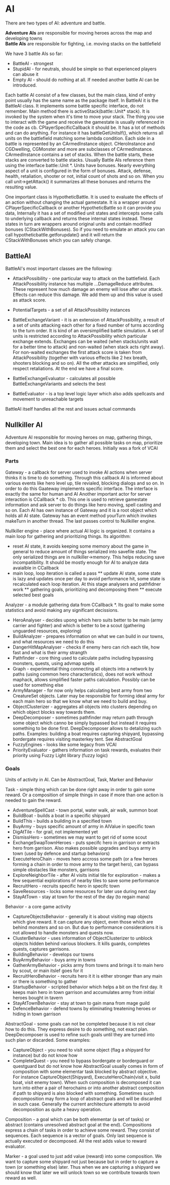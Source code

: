 # AI

There are two types of AI: adventure and battle.

**Adventure AIs** are responsible for moving heroes across the map and developing towns  
**Battle AIs** are responsible for fighting, i.e. moving stacks on the battlefield  

We have 3 battle AIs so far:
* BattleAI - strongest
* StupidAI - for neutrals, should be simple so that experienced players can abuse it
* Empty AI - should do nothing at all. If needed another battle AI can be introduced.  

Each battle AI consist of a few classes, but the main class, kind of entry point usually has the same name as the package itself. In BattleAI it is the BattleAI class. It implements some battle specific interface, do not remember. Main method there is activeStack(battle::Unit* stack). It is invoked by the system when it's time to move your stack. The thing you use to interact with the game and receive the gamestate is usually referenced in the code as cb. CPlayerSpecificCallback it should be. It has a lot of methods and can do anything. For instance it has battleGetUnitsIf(), which returns all units on the battlefield matching some lambda condition.
Each side in a battle is represented by an CArmedInstance object. CHeroInstance and CGDwelling, CGMonster and more are subclasses of CArmedInstance. CArmedInstance contains a set of stacks. When the battle starts, these stacks are converted to battle stacks. Usually Battle AIs reference them using the interface battle::Unit *.
Units have bonuses. Nearly everything aspect of a unit is configured in the form of bonuses. Attack, defense, health, retaliation, shooter or not, initial count of shots and so on.
When you call unit->getAttack() it summarizes all these bonuses and returns the resulting value.  

One important class is HypotheticBattle. It is used to evaluate the effects of an action without changing the actual gamestate. It is a wrapper around CPlayerSpecificCallback or another HypotheticBattle so it can provide you data, Internally it has a set of modified unit states and intercepts some calls to underlying callback and returns these internal states instead. These states in turn are wrappers around original units and contain modified bonuses (CStackWithBonuses). So if you need to emulate an attack you can call hypotheticbattle.getforupdate() and it will return the CStackWithBonuses which you can safely change.  

## BattleAI  

BattleAI's most important classes are the following:

- AttackPossibility - one particular way to attack on the battlefield. Each AttackPossibility instance has multiple ...DamageReduce attributes. These represent how much damage an enemy will lose after our attack. Effects can reduce this damage. We add them up and this value is used as attack score.

- PotentialTargets - a set of all AttackPossibility instances

- BattleExchangeVariant - it is an extension of AttackPossibility, a result of a set of units attacking each other for a fixed number of turns according to the turn order. It is kind of an oversimplified battle simulation. A set of units is restricted according to AttackPossibility which particular exchange extends. Exchanges can be waited (when stacks/units wait for a better time to attack) and non-waited (when stack acts right away). For non-waited exchanges the first attack score is taken from AttackPossibility (together with various effects like 2 hex breath, shooters blocking and so on). All the other attacks are simplified, only respect retaliations. At the end we have a final score.

- BattleExchangeEvaluator - calculates all possible BattleExchangeVariants and selects the best

- BattleEvaluator - is a top level logic layer which also adds spellcasts and movement to unreachable targets

BattleAI itself handles all the rest and issues actual commands

## Nullkiller AI

Adventure AI responsible for moving heroes on map, gathering things, developing town. Main idea is to gather all possible tasks on map, prioritize them and select the best one for each heroes. Initially was a fork of VCAI

### Parts
Gateway - a callback for server used to invoke AI actions when server thinks it is time to do something. Through this callback AI is informed about various events like hero level up, tile revialed, blocking dialogs and so on. In order to do this Gaateway implements specific interface. The interface is exactly the same for human and AI
Another important actor for server interaction is CCallback * cb. This one is used to retrieve gamestate information and ask server to do things like hero moving, spell casting and so on. Each AI has own instance of Gateway and it is a root object which holds all AI state. Gateway has an event method yourTurn which invokes makeTurn in another thread. The last passes control to Nullkiller engine.

Nullkiller engine - place where actual AI logic is organized. It contains a main loop for gathering and prioritizing things. Its algorithm:
* reset AI state, it avoids keeping some memory about the game in general to reduce amount of things serialized into savefile state. The only serialized things are in nullkiller->memory. This helps reducing save incompatibility. It should be mostly enough for AI to analyze data avaialble in CCallback
* main loop, loop iteration is called a pass
** update AI state, some state is lazy and updates once per day to avoid performance hit, some state is recalculated each loop iteration. At this stage analysers and pathfidner work
** gathering goals, prioritizing and decomposing them
** execute selected best goals

Analyzer - a module gathering data from CCallback *. Its goal to make some statistics and avoid making any significant decissions.
* HeroAnalyser - decides upong which hero suits better to be main (army carrier and fighter) and which is better to be a scout (gathering unguarded resources, exploring)
* BuildAnalyzer - prepares information on what we can build in our towns, and what resources we need to do this
* DangerHitMapAnalyser - checks if enemy hero can rich each tile, how fast and what is their army strangth
* Pathfinder - core thing used to calculate paths including bypassing monsters, quests, using advmap spells
* Graph - experimental thing connecting all objects into a network by paths (using common hero characteristics), does not work without maphack, allows simplified faster paths calculation. Possibly can be used for something else
* ArmyManager - for now only helps calculating best army from two CreatureSet objects. Later may be responsible for forming ideal army for each main hero so that we know what we need to build and buy.
* ObjectClusterizer - aggregates all objects into clusters depending on which object blocks way towards them.
* DeepDecomposer - sometimes pathfinder may return path through some object which canno be simply bypassed but instead it requires something to be done first. DeepDecomposer allows to detalizing such paths. Examples: building a boat requires capturing shipyard, bypassing bordergate requires visiting masterkey tent. See AbstractGoal
* FuzzyEngines - looks like some legacy from VCAI
* PriorityEvaluator - gathers information on task rewards, evaluates their priority using Fuzzy Light library (fuzzy logic)

### Goals
Units of activity in AI. Can be AbstractGoal, Task, Marker and Behavior

Task - simple thing which can be done right away in order to gain some reward. Or a composition of simple things in case if more than one action is needed to gain the reward.
* AdventureSpellCast - town portal, water walk, air walk, summon boat
* BuildBoat - builds a boat in a specific shipyard
* BuildThis - builds a building in a specified town
* BuyArmy - buys specific amount of army in AIValue in specific town
* DigAtTile - for grail, not implemented yet
* DismissHero - sometimes we may want to get rid of some scout
* ExchangeSwapTownHeroes - puts specifc hero in garrison or extracts hero from garrison. Also makes possible upgrades and buys army in town (used by defence and startup behaviors)
* ExecuteHeroChain - moves hero accross some path (or a few heroes forming a chain in order to move army to the target hero), can bypass simple obstacles like monsters, garrisons
* ExploreNeighborTile - after AI visits initial tile for exploration - makes a few sequential explorations of nearby tiles to save some performance
* RecruitHero - recruits specific hero in specifc town
* SaveResources - locks some resources for later use during next day
* StayAtTown - stay at town for the rest of the day (to regain mana)

Behavior - a core game activity
* CaptureObjectsBehavior - generally it is about visiting map objects which give reward. It can capture any object, even those which are behind monsters and so on. But due to performance considerations it is not allowed to handle monsters and quests now.
* ClusterBehavior - uses information of ObjectClusterizer to unblock objects hidden behind various blockers. It kills guards, completes quests, captures garrisons.
* BuildingBehavior - develops our towns
* BuyArmyBehavior - buys army in towns
* GatherArmyBehavior - picks army from towns and brings it to main hero by scout, or main itslef goes for it
* RecruitHeroBehavior - recruits hero it it is either stronger than any main or there is something to gather
* StartupBehavior - scripted behavior which helps a bit on the first day. It keeps main hero in town garrison and accumulates army from initial heroes bought in tavern
* StayAtTownBehavior - stay at town to gain mana from mage guild
* DefenceBehavior - defend towns by eliminating treatening heroes or hiding in town garrison

AbstractGoal - some goals can not be completed because it is not clear how to do this. They express desire to do something, not exact plan. DeepDecomposer is used to refine such goals until they are turned into such plan or discarded. Some examples:
* CaptureObject - you need to visit some object (flag a shipyard for instance) but do not know how
* CompleteQuest - you need to bypass bordergate or borderguard or questguard but do not know how
AbstractGoal usually comes in form of composition with some elementar task blocked by abstract objective. For instance CaptureObject(Shipyard), ExecuteHeroChain(visit x, build boat, visit enemy town). When such composition is decomposed it can turn into either a pair of herochains or into another abstract composition if path to shipyard is also blocked with something.
Sometimes such decomposition may form a loop of abstract goals and will be discarded in such case. Generally the current architecture attempts to avoid decomposition as quite a heavy operation.

Composition - a goal which can be both elementar (a set of tasks) or abstract (contains unresolved abstract goal at the end). Compositions express a chain of tasks in order to achieve some reward. They consist of sequences. Each sequence is a vector of goals. Only last sequence is actually executed or decomposed. All the rest adds value to reward evaluator.

Marker - a goal used to just add value (reward) into some composition. We want to capture some shipyard not just because but in order to capture a town (or something else) later. Thus when we are capturing a shipyard we should know that later we will unlock town so we contribute towards town reward as well.
